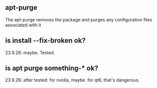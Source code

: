 ## apt-purge

The apt-purge removes the package and purges any configuration files associated with it

## is install --fix-broken ok?

23.9.26: maybe. Tested.

## is apt purge something-* ok?

23.9.26: after tested: for nvidia, maybe. for qt6, that's dangerous.

